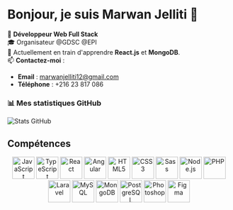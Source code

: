 # Bonjour, je suis Marwan Jelliti 👋

🌟 **Développeur Web Full Stack**  
🎓 Organisateur @GDSC @EPI  
🔭 Actuellement en train d'apprendre **React.js** et **MongoDB**.  
📫 **Contactez-moi** :  
- **Email** : marwanjelliti12@gmail.com  
- **Téléphone** : +216 23 817 086  

### 📊 Mes statistiques GitHub
![Stats GitHub](https://github-readme-stats.vercel.app/api?username=marwanjelliti&show_icons=true&theme=radical)

## Compétences

<p align="center">
  <img src="https://cdn.jsdelivr.net/npm/devicon@2.15.1/icons/javascript/javascript-original.svg" alt="JavaScript" width="50" height="50"/>
  <img src="https://cdn.jsdelivr.net/npm/devicon@2.15.1/icons/typescript/typescript-original.svg" alt="TypeScript" width="50" height="50"/>
  <img src="https://cdn.jsdelivr.net/npm/devicon@2.15.1/icons/react/react-original.svg" alt="React" width="50" height="50"/>
  <img src="https://cdn.jsdelivr.net/npm/devicon@2.15.1/icons/angularjs/angularjs-original.svg" alt="Angular" width="50" height="50"/>
  <img src="https://cdn.jsdelivr.net/npm/devicon@2.15.1/icons/html5/html5-original.svg" alt="HTML5" width="50" height="50"/>
  <img src="https://cdn.jsdelivr.net/npm/devicon@2.15.1/icons/css3/css3-original.svg" alt="CSS3" width="50" height="50"/>
  <img src="https://cdn.jsdelivr.net/npm/devicon@2.15.1/icons/sass/sass-original.svg" alt="Sass" width="50" height="50"/>
  <img src="https://cdn.jsdelivr.net/npm/devicon@2.15.1/icons/nodejs/nodejs-original.svg" alt="Node.js" width="50" height="50"/>
  <img src="https://cdn.jsdelivr.net/npm/devicon@2.15.1/icons/php/php-original.svg" alt="PHP" width="50" height="50"/>
  <img src="https://cdn.jsdelivr.net/npm/devicon@2.15.1/icons/laravel/laravel-plain-wordmark.svg" alt="Laravel" width="50" height="50"/>
  <img src="https://cdn.jsdelivr.net/npm/devicon@2.15.1/icons/mysql/mysql-original-wordmark.svg" alt="MySQL" width="50" height="50"/>
  <img src="https://cdn.jsdelivr.net/npm/devicon@2.15.1/icons/mongodb/mongodb-original.svg" alt="MongoDB" width="50" height="50"/>
  <img src="https://cdn.jsdelivr.net/npm/devicon@2.15.1/icons/postgresql/postgresql-original.svg" alt="PostgreSQL" width="50" height="50"/>
  <img src="https://cdn.jsdelivr.net/npm/devicon@2.15.1/icons/photoshop/photoshop-line.svg" alt="Photoshop" width="50" height="50"/>
  <img src="https://cdn.jsdelivr.net/npm/devicon@2.15.1/icons/figma/figma-original.svg" alt="Figma" width="50" height="50"/>
</p>
